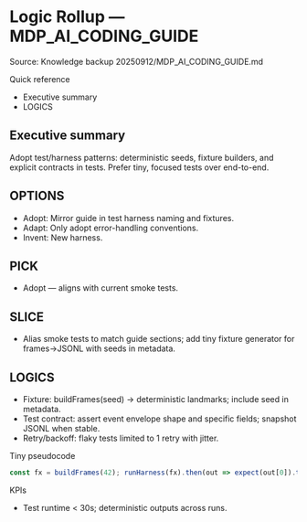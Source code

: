 <!--
STIGMERGY REVIEW HEADER
Status: Pending verification
Review started: 2025-09-16T19:48-06:00
Expires: 2025-09-23T19:48-06:00 (auto-expire after 7 days)

Checklist:
- [ ] Re-evaluate this artifact against current Hexagonal goals
- [ ] Validate references against knowledge manifests
- [ ] Log decisions in TODO_2025-09-16.md
-->

# Logic Rollup — MDP_AI_CODING_GUIDE

Source: Knowledge backup 20250912/MDP_AI_CODING_GUIDE.md

Quick reference

- Executive summary
- LOGICS

## Executive summary

Adopt test/harness patterns: deterministic seeds, fixture builders, and explicit contracts in tests. Prefer tiny, focused tests over end-to-end.

## OPTIONS

- Adopt: Mirror guide in test harness naming and fixtures.
- Adapt: Only adopt error-handling conventions.
- Invent: New harness.

## PICK

- Adopt — aligns with current smoke tests.

## SLICE

- Alias smoke tests to match guide sections; add tiny fixture generator for frames→JSONL with seeds in metadata.

## LOGICS

- Fixture: buildFrames(seed) → deterministic landmarks; include seed in metadata.
- Test contract: assert event envelope shape and specific fields; snapshot JSONL when stable.
- Retry/backoff: flaky tests limited to 1 retry with jitter.

Tiny pseudocode

```js
const fx = buildFrames(42); runHarness(fx).then(out => expect(out[0]).toMatchObject({manager:'PinchRecognitionManager'}));
```

KPIs

- Test runtime < 30s; deterministic outputs across runs.
